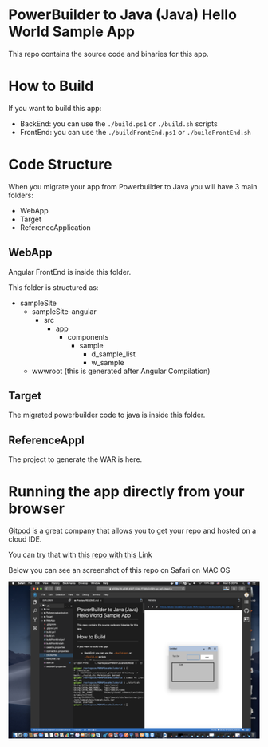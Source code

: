 # PowerBuilder to Java (Java) Hello World Sample App

This repo contains the source code and binaries for this app.


# How to Build

If you want to build this app:

- BackEnd: you can use the `./build.ps1` or `./build.sh` scripts
- FrontEnd: you can use the `./buildFrontEnd.ps1` or `./buildFrontEnd.sh`

# Code Structure

When you migrate your app from Powerbuilder to Java you will have 3 main folders:

- WebApp
- Target
- ReferenceApplication

## WebApp
Angular FrontEnd is inside this folder.

This folder is structured as:
- sampleSite
    - sampleSite-angular
        - src
            - app
                - components
                    - sample
                        - d_sample_list
                        - w_sample
    - wwwroot (this is generated after Angular Compilation)


## Target
The migrated powerbuilder code to java is inside this folder.

## ReferenceAppl
The project to generate the WAR is here.

# Running the app directly from your browser

[Gitpod](https://gitpod.io) is a great company that allows you to get your repo and hosted on a cloud IDE.

You can try that with [this repo with this Link](https://gitpod.io#https://github.com/MobilizeNet/PBJavaHelloWorld)

Below you can see an screenshot of this repo on Safari on MAC OS

![PBMAPHelloWorld](./ScreenShot.png)

